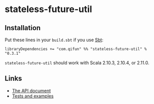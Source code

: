 stateless-future-util
=====================

## Installation

Put these lines in your `build.sbt` if you use [Sbt](http://www.scala-sbt.org/):

    libraryDependencies += "com.qifun" %% "stateless-future-util" % "0.3.1"

`stateless-future-util` should work with Scala 2.10.3, 2.10.4, or 2.11.0.

## Links
* [The API document](http://central.maven.org/maven2/com/qifun/stateless-future-util_2.11/0.2.0/stateless-future-util_2.11-0.2.0-javadoc.jar)
* [Tests and examples](https://github.com/Atry/stateless-future-util/tree/master/src/test/scala/com/qifun/statelessFuture)
